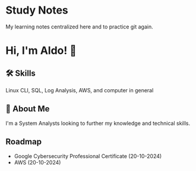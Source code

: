 # Study Notes

My learning notes centralized here and to practice git again. 


# Hi, I'm Aldo! 👋


## 🛠 Skills
Linux CLI, SQL, Log Analysis, AWS, and computer in general 


## 🚀 About Me
I'm a System Analysts looking to further my knowledge and technical skills. 


## Roadmap

- Google Cybersecurity Professional Certificate (20-10-2024)
- AWS (20-10-2024)
